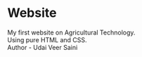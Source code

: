# Website
My first website on Agricultural Technology.<br>
Using pure HTML and CSS.<br>
Author - Udai Veer Saini
